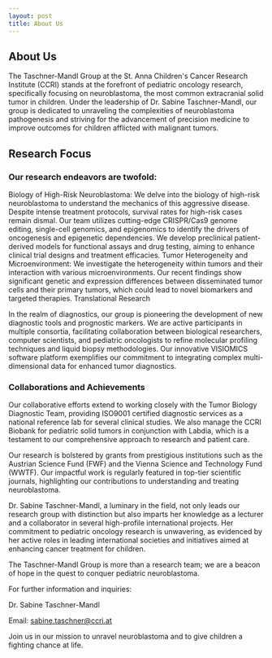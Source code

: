 ```yaml
---
layout: post
title: About Us
---
```


## About Us

The Taschner-Mandl Group at the St. Anna Children's Cancer Research Institute (CCRI) stands at the forefront of pediatric oncology research, specifically focusing on neuroblastoma, the most common extracranial solid tumor in children. Under the leadership of Dr. Sabine Taschner-Mandl, our group is dedicated to unraveling the complexities of neuroblastoma pathogenesis and striving for the advancement of precision medicine to improve outcomes for children afflicted with malignant tumors.

## Research Focus

### Our research endeavors are twofold:

Biology of High-Risk Neuroblastoma: We delve into the biology of high-risk neuroblastoma to understand the mechanics of this aggressive disease. Despite intense treatment protocols, survival rates for high-risk cases remain dismal. Our team utilizes cutting-edge CRISPR/Cas9 genome editing, single-cell genomics, and epigenomics to identify the drivers of oncogenesis and epigenetic dependencies. We develop preclinical patient-derived models for functional assays and drug testing, aiming to enhance clinical trial designs and treatment efficacies.
Tumor Heterogeneity and Microenvironment: We investigate the heterogeneity within tumors and their interaction with various microenvironments. Our recent findings show significant genetic and expression differences between disseminated tumor cells and their primary tumors, which could lead to novel biomarkers and targeted therapies.
Translational Research

In the realm of diagnostics, our group is pioneering the development of new diagnostic tools and prognostic markers. We are active participants in multiple consortia, facilitating collaboration between biological researchers, computer scientists, and pediatric oncologists to refine molecular profiling techniques and liquid biopsy methodologies. Our innovative VISIOMICS software platform exemplifies our commitment to integrating complex multi-dimensional data for enhanced tumor diagnostics.

### Collaborations and Achievements

Our collaborative efforts extend to working closely with the Tumor Biology Diagnostic Team, providing ISO9001 certified diagnostic services as a national reference lab for several clinical studies. We also manage the CCRI Biobank for pediatric solid tumors in conjunction with Labdia, which is a testament to our comprehensive approach to research and patient care.

Our research is bolstered by grants from prestigious institutions such as the Austrian Science Fund (FWF) and the Vienna Science and Technology Fund (WWTF). Our impactful work is regularly featured in top-tier scientific journals, highlighting our contributions to understanding and treating neuroblastoma.

Dr. Sabine Taschner-Mandl, a luminary in the field, not only leads our research group with distinction but also imparts her knowledge as a lecturer and a collaborator in several high-profile international projects. Her commitment to pediatric oncology research is unwavering, as evidenced by her active roles in leading international societies and initiatives aimed at enhancing cancer treatment for children.

The Taschner-Mandl Group is more than a research team; we are a beacon of hope in the quest to conquer pediatric neuroblastoma.

For further information and inquiries:

Dr. Sabine Taschner-Mandl

Email: sabine.taschner@ccri.at


Join us in our mission to unravel neuroblastoma and to give children a fighting chance at life.